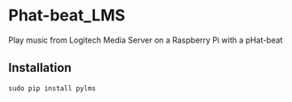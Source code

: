 # Phat-beat_LMS
Play music from Logitech Media Server on a Raspberry Pi with a pHat-beat
<h2>Installation</h2>
<code>sudo pip install pylms</code>
